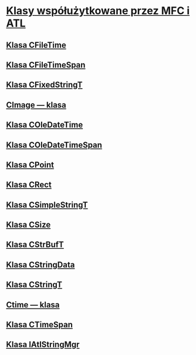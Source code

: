 # <a name="classes-shared-by-mfc-and-atlclasses-shared-by-mfc-and-atlmd"></a>[Klasy współużytkowane przez MFC i ATL](classes-shared-by-mfc-and-atl.md)
## <a name="cfiletime-classcfiletime-classmd"></a>[Klasa CFileTime](cfiletime-class.md)
## <a name="cfiletimespan-classcfiletimespan-classmd"></a>[Klasa CFileTimeSpan](cfiletimespan-class.md)
## <a name="cfixedstringt-classcfixedstringt-classmd"></a>[Klasa CFixedStringT](cfixedstringt-class.md)
## <a name="cimage-classcimage-classmd"></a>[CImage — klasa](cimage-class.md)
## <a name="coledatetime-classcoledatetime-classmd"></a>[Klasa COleDateTime](coledatetime-class.md)
## <a name="coledatetimespan-classcoledatetimespan-classmd"></a>[Klasa COleDateTimeSpan](coledatetimespan-class.md)
## <a name="cpoint-classcpoint-classmd"></a>[Klasa CPoint](cpoint-class.md)
## <a name="crect-classcrect-classmd"></a>[Klasa CRect](crect-class.md)
## <a name="csimplestringt-classcsimplestringt-classmd"></a>[Klasa CSimpleStringT](csimplestringt-class.md)
## <a name="csize-classcsize-classmd"></a>[Klasa CSize](csize-class.md)
## <a name="cstrbuft-classcstrbuft-classmd"></a>[Klasa CStrBufT](cstrbuft-class.md)
## <a name="cstringdata-classcstringdata-classmd"></a>[Klasa CStringData](cstringdata-class.md)
## <a name="cstringt-classcstringt-classmd"></a>[Klasa CStringT](cstringt-class.md)
## <a name="ctime-classctime-classmd"></a>[Ctime — klasa](ctime-class.md)
## <a name="ctimespan-classctimespan-classmd"></a>[Klasa CTimeSpan](ctimespan-class.md)
## <a name="iatlstringmgr-classiatlstringmgr-classmd"></a>[Klasa IAtlStringMgr](iatlstringmgr-class.md)
